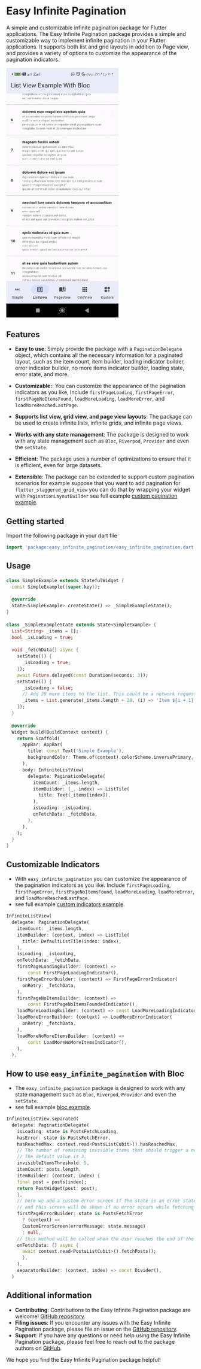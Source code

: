 # Easy Infinite Pagination

A simple and customizable infinite pagination package for Flutter applications.
The Easy Infinite Pagination package provides a simple and customizable way to implement infinite pagination in your Flutter applications. It supports both list and grid layouts in addition to Page view, and provides a variety of options to customize the appearance of the pagination indicators.

<img width="300" src="https://raw.githubusercontent.com/FadyFayezYounan/easy_infinite_pagination/main/screenshots/easy_infinite_demo.gif"/>

## Features

- **Easy to use**: Simply provide the package with a `PaginationDelegate` object, which contains all the necessary information for a paginated layout, such as the item count, item builder, loading indicator builder, error indicator builder, no more items indicator builder, loading state, error state, and more.

- **Customizable:**: You can customize the appearance of the pagination indicators as you like, Include `firstPageLoading`, `firstPageError`, `firstPageNoItemsFound`, `loadMoreLoading`, `loadMoreError`, and `loadMoreReachedLastPage`.

- **Supports list view, grid view, and page view layouts**: The package can be used to create infinite lists, infinite grids, and infinite page views.

- **Works with any state management**: The package is designed to work with any state management such as `Bloc`, `Riverpod`, `Provider` and even the `setState`.

- **Efficient**: The package uses a number of optimizations to ensure that it is efficient, even for large datasets.

- **Extensible**: The package can be extended to support custom pagination scenarios for example suppose that you want to add pagination for `flutter_staggered_grid_view` you can do that by wrapping your widget with `PaginationLayoutBuilder` see full example [custom pagination example](example/lib/examples/custom_example/infinite_masonry_grid_view.dart).  

## Getting started

Import the following package in your dart file

```dart
import 'package:easy_infinite_pagination/easy_infinite_pagination.dart';
```

## Usage

```dart
class SimpleExample extends StatefulWidget {
  const SimpleExample({super.key});
  
  @override
  State<SimpleExample> createState() => _SimpleExampleState();
}

class _SimpleExampleState extends State<SimpleExample> {
  List<String> _items = [];
  bool _isLoading = true;

  void _fetchData() async {
    setState(() {
      _isLoading = true;
    });
    await Future.delayed(const Duration(seconds: 3));
    setState(() {
      _isLoading = false;
      // Add 20 more items to the list. This could be a network request, a database query, etc.
      _items = List.generate(_items.length + 20, (i) => 'Item ${i + 1}');
    });
  }

  @override
  Widget build(BuildContext context) {
    return Scaffold(
      appBar: AppBar(
        title: const Text('Simple Example'),
        backgroundColor: Theme.of(context).colorScheme.inversePrimary,
      ),
      body: InfiniteListView(
        delegate: PaginationDelegate(
          itemCount: _items.length,
          itemBuilder: (_, index) => ListTile(
            title: Text(_items[index]),
          ),
          isLoading: _isLoading,
          onFetchData: _fetchData,
        ),
      ),
    );
  }
}
```

## Customizable Indicators

- With `easy_infinite_pagination` you can customize the appearance of the pagination indicators as you like. Include `firstPageLoading`, `firstPageError`, `firstPageNoItemsFound`, `loadMoreLoading`, `loadMoreError`, and `loadMoreReachedLastPage`.
- see full example [custom indicators example](example/lib/examples/custom_indicators_example/custom_indicators_example.dart).

```dart
InfiniteListView(
  delegate: PaginationDelegate(
    itemCount: _items.length,
    itemBuilder: (context, index) => ListTile(
      title: DefaultListTile(index: index),
    ),
    isLoading: _isLoading,
    onFetchData: _fetchData,
    firstPageLoadingBuilder: (context) =>
        const FirstPageLoadingIndicator(),
    firstPageErrorBuilder: (context) => FirstPageErrorIndicator(
      onRetry: _fetchData,
    ),
    firstPageNoItemsBuilder: (context) =>
        const FirstPageNoItemsFoundedIndicator(),
    loadMoreLoadingBuilder: (context) => const LoadMoreLoadingIndicator(),
    loadMoreErrorBuilder: (context) => LoadMoreErrorIndicator(
      onRetry: _fetchData,
    ),
    loadMoreNoMoreItemsBuilder: (context) =>
        const LoadMoreNoMoreItemsIndicator(),
    ),
  ),
  ```

## How to use `easy_infinite_pagination` with Bloc

- The `easy_infinite_pagination` package is designed to work with any state management such as `Bloc`, `Riverpod`, `Provider` and even the `setState`.
- see full example [bloc example](example/lib/examples/bloc_example/screens/posts_list_view_screen.dart).

```dart
InfiniteListView.separated(
  delegate: PaginationDelegate(
    isLoading: state is PostsFetchLoading,
    hasError: state is PostsFetchError,
    hasReachedMax: context.read<PostsListCubit>().hasReachedMax,
    // The number of remaining invisible items that should trigger a new fetch.
    // The default value is 3.
    invisibleItemsThreshold: 5,
    itemCount: posts.length,
    itemBuilder: (context, index) {
    final post = posts[index];
    return PostWidget(post: post);
    },
    // here we add a custom error screen if the state is an error state.
    // and this screen will be shown if an error occurs while fetching data for the first page.
    firstPageErrorBuilder: state is PostsFetchError
      ? (context) =>
      CustomErrorScreen(errorMessage: state.message)
      : null,
    // this method will be called when the user reaches the end of the list or for the first page.
    onFetchData: () async {
      await context.read<PostsListCubit>().fetchPosts();
      },
    ),
    separatorBuilder: (context, index) => const Divider(),
  )
```

## Additional information

<!-- - **Documentation**: For more information on how to use the Easy Infinite Pagination package, please see the [documentation](https://pub.dev/documentation/easy_infinite_pagination/latest/). -->
- **Contributing**: Contributions to the Easy Infinite Pagination package are welcome! [GitHub repository](https://github.com/FadyFayezYounan/easy_infinite_pagination/pulls).
- **Filing issues**: If you encounter any issues with the Easy Infinite Pagination package, please file an issue on the [GitHub repository](https://github.com/FadyFayezYounan/easy_infinite_pagination/issues).
- **Support**: If you have any questions or need help using the Easy Infinite Pagination package, please feel free to reach out to the package authors on [GitHub](https://github.com/FadyFayezYounan).

We hope you find the Easy Infinite Pagination package helpful!
